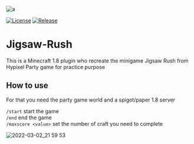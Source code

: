 ![a](https://user-images.githubusercontent.com/30992311/156935574-6aab8589-34ac-4f7c-8cba-98dec9b333b7.png)

[![License](https://img.shields.io/github/license/Blackoutburst/Jigsaw-Rush.svg)](LICENSE)
[![Release](https://img.shields.io/github/release/Blackoutburst/Jigsaw-Rush.svg)](https://github.com/Blackoutburst/Jigsaw-Rush/releases)

# Jigsaw-Rush

This is a Minecraft 1.8 plugin who recreate the minigame Jigsaw Rush from Hypixel Party game for practice purpose

## How to use
For that you need the party game world and a spigot/paper 1.8 server

`/start` start the game\
`/end` end the game\
`/maxscore <value>` set the number of craft you need to complete

![2022-03-02_21 59 53](https://user-images.githubusercontent.com/30992311/156448892-e4b8165e-81b9-4b2f-8789-e190a8307c06.png)
